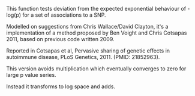 This function tests deviation from the expected exponential behaviour of -log(p) for a set of associations to a SNP.
 
Modelled on suggestions from Chris Wallace/David Clayton, it's a implementation of a method proposed by Ben Voight and Chris Cotsapas 2011, based on previous code written 2009.

Reported in Cotsapas et al, Pervasive sharing of genetic effects in autoimmune disease, PLoS Genetics, 2011. (PMID: 21852963).

This version avoids multiplication which eventually converges to zero for large p value series. 

Instead it transforms to log space and adds.
